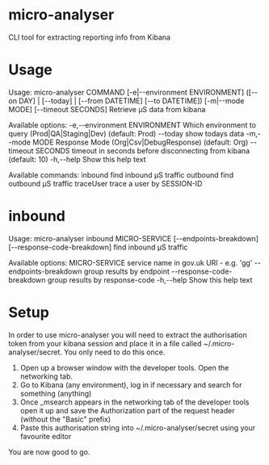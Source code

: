 # micro-analyser

CLI tool for extracting reporting info from Kibana

# Usage

Usage: micro-analyser COMMAND [-e|--environment ENVIRONMENT] ([--on DAY] |
                      [--today] | [--from DATETIME] [--to DATETIME])
                      [-m|--mode MODE] [--timeout SECONDS]
  Retrieve µS data from kibana

Available options:
  -e,--environment ENVIRONMENT
                           Which environment to query
                           (Prod|QA|Staging|Dev) (default: Prod)
  --today                  show todays data
  -m,--mode MODE           Response Mode (Org|Csv|DebugResponse) (default: Org)
  --timeout SECONDS        timeout in seconds before disconnecting from
                           kibana (default: 10)
  -h,--help                Show this help text

Available commands:
  inbound                  find inbound µS traffic
  outbound                 find outbound µS traffic
  traceUser                trace a user by SESSION-ID

# inbound

Usage: micro-analyser inbound MICRO-SERVICE [--endpoints-breakdown]
                              [--response-code-breakdown]
  find inbound µS traffic

Available options:
  MICRO-SERVICE            service name in gov.uk URI - e.g. 'gg'
  --endpoints-breakdown    group results by endpoint
  --response-code-breakdown
                           group results by response-code
  -h,--help                Show this help text

# Setup 

In order to use micro-analyser you will need to extract the authorisation token
from your kibana session and place it in a file called ~/.micro-analyser/secret. 
You only need to do this once. 

1. Open up a browser window with the developer tools. Open the networking tab.
2. Go to Kibana (any environment), log in if necessary and search for something
   (anything)
3. Once _msearch appears in the networking tab of the developer tools open it up
   and save the Authorization part of the request header (without the "Basic"
   prefix)
4. Paste this authorisation string into ~/.micro-analyser/secret using your
   favourite editor
   
You are now good to go.

